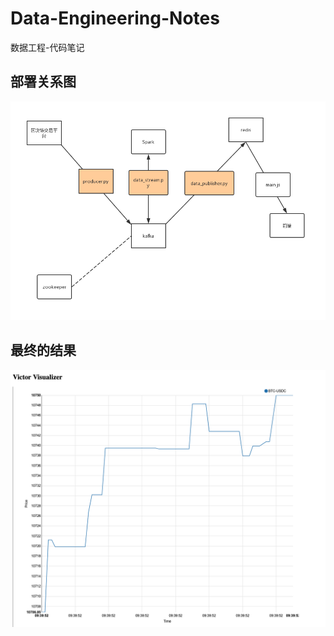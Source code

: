 # Data-Engineering-Notes
数据工程-代码笔记

## 部署关系图
![design](redis-node-demo/spark-stream-redis-node.jpg)

## 最终的结果
![result](result.png)
